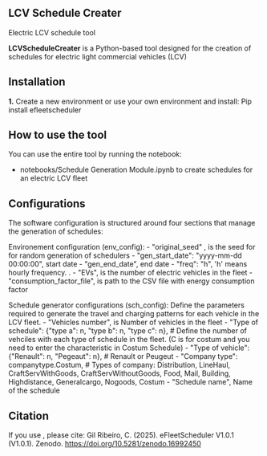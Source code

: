 ## LCV Schedule Creater
Electric LCV schedule tool

**LCVScheduleCreater** is a Python-based tool designed for the creation of schedules for electric light commercial vehicles (LCV)

## Installation
**1.** Create a new environment or use your own environment and install: Pip install efleetscheduler


## How to use the tool
You can use the entire tool by running the notebook:
- notebooks/Schedule Generation Module.ipynb to create schedules for an electric LCV fleet

## Configurations

The software configuration is structured around four sections that manage the generation of schedules:

Environement configuration (env_config):
    - "original_seed" , is the seed for for random generation of schedulers 
    - "gen_start_date": "yyyy-mm-dd 00:00:00",  start date
    - "gen_end_date", end date
    - "freq": "h",  'h' means hourly frequency. .
    - "EVs", is the number of electric vehicles in the fleet
    - "consumption_factor_file", is path to the CSV file with energy consumption factor

 Schedule generator configurations (sch_config): Define the parameters required to generate the travel and charging patterns for each vehicle in the LCV fleet.
    - "Vehicles number", is Number of vehicles in the fleet
    - "Type of schedule": {"type a": n, "type b": n, "type c": n},  # Define the number of vehciles with each type of schedule in the fleet. (C is for costum and you need to enter the characteristic in Costum Schedule)
    - "Type of vehicle": {"Renault": n, "Pegeaut": n},  # Renault or Peugeut
    - "Company type": companytype.Costum, # Types of company: Distribution, LineHaul, CraftServWithGoods, CraftServWithoutGoods, Food, Mail, Building, Highdistance, Generalcargo, Nogoods, Costum
    - "Schedule name", Name of the schedule


## Citation
If you use , please cite:
Gil Ribeiro, C. (2025). eFleetScheduler V1.0.1 (V1.0.1). Zenodo. https://doi.org/10.5281/zenodo.16992450